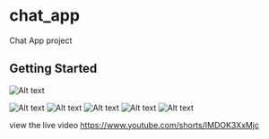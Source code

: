 # chat_app
Chat App project 
## Getting Started




  ![Alt text](https://res.cloudinary.com/dbtdhlolu/image/upload/v1729530784/WhatsApp_Image_2024-10-21_at_19.54.32_2388fc41_yoozh9.jpg)
  
  ![Alt text](https://res.cloudinary.com/dbtdhlolu/image/upload/v1729530784/WhatsApp_Image_2024-10-21_at_19.54.32_0970caad_wvxaup.jpg)
  ![Alt text](https://res.cloudinary.com/dbtdhlolu/image/upload/v1729530784/WhatsApp_Image_2024-10-21_at_19.54.32_f3c95e62_arvge9.jpg)
  ![Alt text](https://res.cloudinary.com/dbtdhlolu/image/upload/v1729530784/WhatsApp_Image_2024-10-21_at_19.54.33_2ce8dcc3_dlrwp0.jpg)
  ![Alt text](https://res.cloudinary.com/dbtdhlolu/image/upload/v1729530784/WhatsApp_Image_2024-10-21_at_19.54.33_a60950d2_xcphcq.jpg)
  ![Alt text](https://res.cloudinary.com/dbtdhlolu/image/upload/v1729530784/WhatsApp_Image_2024-10-21_at_19.54.33_efc2a1fd_frnmwr.jpg)


view the live video 
https://www.youtube.com/shorts/IMDOK3XxMjc
